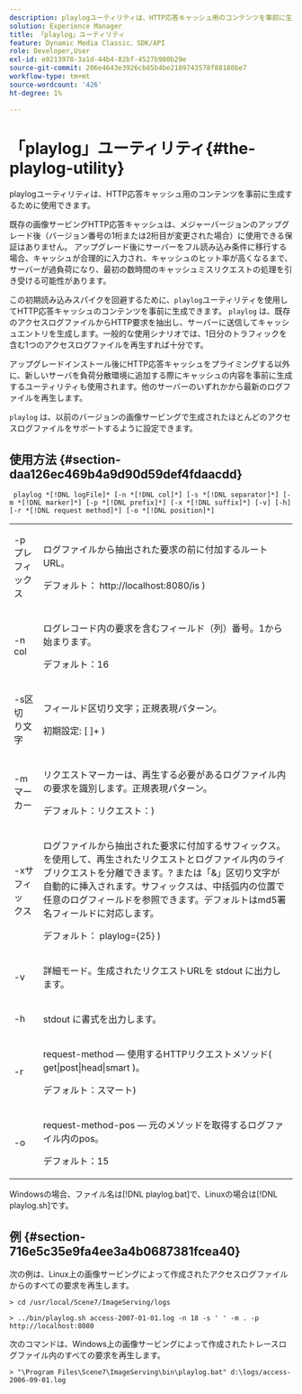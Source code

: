 ```yaml
---
description: playlogユーティリティは、HTTP応答キャッシュ用のコンテンツを事前に生成するために使用できます。
solution: Experience Manager
title: 「playlog」ユーティリティ
feature: Dynamic Media Classic、SDK/API
role: Developer,User
exl-id: e0213978-3a1d-44b4-82bf-4527b980b29e
source-git-commit: 206e4643e3926cb85b4be2189743578f88180be7
workflow-type: tm+mt
source-wordcount: '426'
ht-degree: 1%

---
```


# 「playlog」ユーティリティ{#the-playlog-utility}

playlogユーティリティは、HTTP応答キャッシュ用のコンテンツを事前に生成するために使用できます。

既存の画像サービングHTTP応答キャッシュは、メジャーバージョンのアップグレード後（バージョン番号の1桁または2桁目が変更された場合）に使用できる保証はありません。 アップグレード後にサーバーをフル読み込み条件に移行する場合、キャッシュが合理的に入力され、キャッシュのヒット率が高くなるまで、サーバーが過負荷になり、最初の数時間のキャッシュミスリクエストの処理を引き受ける可能性があります。

この初期読み込みスパイクを回避するために、`playlog`ユーティリティを使用してHTTP応答キャッシュのコンテンツを事前に生成できます。 `playlog` は、既存のアクセスログファイルからHTTP要求を抽出し、サーバーに送信してキャッシュエントリを生成します。一般的な使用シナリオでは、1日分のトラフィックを含む1つのアクセスログファイルを再生すれば十分です。

アップグレードインストール後にHTTP応答キャッシュをプライミングする以外に、新しいサーバを負荷分散環境に追加する際にキャッシュの内容を事前に生成するユーティリティも使用されます。他のサーバーのいずれかから最新のログファイルを再生します。

`playlog` は、以前のバージョンの画像サービングで生成されたほとんどのアクセスログファイルをサポートするように設定できます。

## 使用方法 {#section-daa126ec469b4a9d90d59def4fdaacdd}

` playlog *[!DNL logFile]* [-n *[!DNL col]*] [-s *[!DNL separator]*] [-m *[!DNL marker]*] [-p *[!DNL prefix]*] [-x *[!DNL suffix]*] [-v] [-h] [-r *[!DNL request method]*] [-o *[!DNL position]*]`

<table id="simpletable_39B9638BCB0F4244B5155C958C044C31"> 
 <tr class="strow"> 
  <td class="stentry"> <p> <span class="codeph"> -pプレフィ <span class="varname"> ックス  </span> </span> </p> </td> 
  <td class="stentry"> <p>ログファイルから抽出された要求の前に付加するルートURL。 </p> <p>デフォルト：<span class="filepath"> http://localhost:8080/is </span>) </p> </td> 
 </tr> 
 <tr class="strow"> 
  <td class="stentry"> <p> <span class="codeph"> -n  <span class="varname"> col  </span> </span> </p> </td> 
  <td class="stentry"> <p>ログレコード内の要求を含むフィールド（列）番号。1から始まります。 </p> <p>デフォルト：16 </p> </td> 
 </tr> 
 <tr class="strow"> 
  <td class="stentry"> <p> <span class="codeph"> -s区切 <span class="varname"> り文字  </span> </span> </p> </td> 
  <td class="stentry"> <p>フィールド区切り文字；正規表現パターン。 </p> <p>初期設定: <span class="codeph"> [ ]+ </span>) </p> </td> 
 </tr> 
 <tr class="strow"> 
  <td class="stentry"> <p> <span class="codeph"> -mマー <span class="varname"> カー  </span> </span> </p> </td> 
  <td class="stentry"> <p>リクエストマーカーは、再生する必要があるログファイル内の要求を識別します。正規表現パターン。 </p> <p>デフォルト：<span class="codeph">リクエスト：</span>) </p> </td> 
 </tr> 
 <tr class="strow"> 
  <td class="stentry"> <p> <span class="codeph"> -xサフィッ <span class="varname"> クス  </span> </span> </p> </td> 
  <td class="stentry"> <p>ログファイルから抽出された要求に付加するサフィックス。を使用して、再生されたリクエストとログファイル内のライブリクエストを分離できます。? または「&amp;」区切り文字が自動的に挿入されます。サフィックスは、中括弧内の位置で任意のログフィールドを参照できます。デフォルトはmd5署名フィールドに対応します。 </p> <p>デフォルト：<span class="codeph"> playlog={25} </span>) </p> </td> 
 </tr> 
 <tr class="strow"> 
  <td class="stentry"> <p> <span class="codeph"> -v </span> </p> </td> 
  <td class="stentry"> <p>詳細モード。生成されたリクエストURLを<span class="codeph"> stdout </span>に出力します。 </p> </td> 
 </tr> 
 <tr class="strow"> 
  <td class="stentry"> <p> <span class="codeph"> -h  </span> </p> </td> 
  <td class="stentry"> <p><span class="codeph"> stdout </span>に書式を出力します。 </p> </td> 
 </tr> 
 <tr class="strow"> 
  <td class="stentry"> <p> <span class="codeph"> -r </span> </p> </td> 
  <td class="stentry"> <p>request-method — 使用するHTTPリクエストメソッド( <span class="codeph"> get|post|head|smart </span>)。 </p> <p>デフォルト：<span class="codeph">スマート</span>) </p> </td> 
 </tr> 
 <tr class="strow"> 
  <td class="stentry"> <p> <span class="codeph"> -o </span> </p> </td> 
  <td class="stentry"> <p>request-method-pos — 元のメソッドを取得するログファイル内のpos。 </p> <p>デフォルト：15 </p> </td> 
 </tr> 
</table>

Windowsの場合、ファイル名は[!DNL playlog.bat]で、Linuxの場合は[!DNL playlog.sh]です。

## 例 {#section-716e5c35e9fa4ee3a4b0687381fcea40}

次の例は、Linux上の画像サービングによって作成されたアクセスログファイルからのすべての要求を再生します。

`> cd /usr/local/Scene7/ImageServing/logs`

`> ../bin/playlog.sh access-2007-01-01.log -n 18 -s ' ' -m . -p http://localhost:8080`

次のコマンドは、Windows上の画像サービングによって作成されたトレースログファイル内のすべての要求を再生します。

`> "\Program Files\Scene7\ImageServing\bin\playlog.bat" d:\logs/access-2006-09-01.log`
